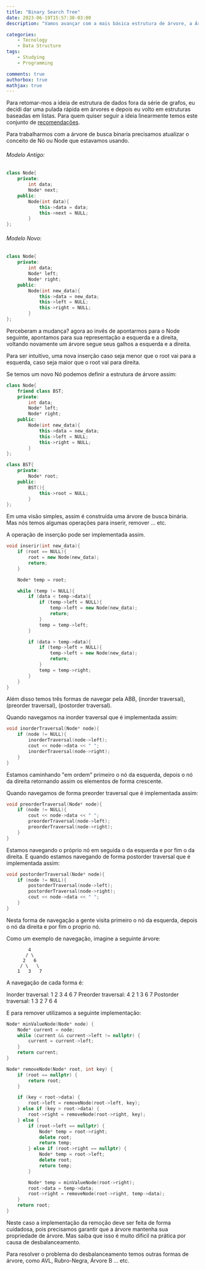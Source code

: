 ```yaml
---
title: "Binary Search Tree"
date: 2023-06-19T15:57:38-03:00
description: "Vamos avançar com a mais básica estrutura de árvore, a Árvore de Busca Binaria ou Binary Search Tree"

categories:
    - Tecnology
    - Data Structure
tags:
    - Studying
    - Programming

comments: true
authorbox: true
mathjax: true
---
```


Para retomar-mos a ideia de estrutura de dados fora da série de grafos, eu decidi dar uma pulada rápida em árvores e depois eu volto em estruturas baseadas em listas. Para quem quiser seguir a ideia linearmente temos este conjunto de [recomendações](https://foxtechworld.github.io/2023/05/canais-youtube-sobre-tecnologia-que-eu-recomendo/).

Para trabalharmos com a árvore de busca binaria precisamos atualizar o conceito de Nó ou Node que estavamos usando.

###### Modelo Antigo:

```cpp
class Node{
    private:
        int data;
        Node* next;
    public:
        Node(int data){
            this->data = data;
            this->next = NULL;
        }
};
```

###### Modelo Novo:

```cpp
class Node{
    private:
        int data;
        Node* left;
        Node* right;
    public:
        Node(int new_data){
            this->data = new_data;
            this->left = NULL;
            this->right = NULL;
        }
};
```

Perceberam a mudança? agora ao invês de apontarmos para o Node seguinte, apontamos para sua representação a esquerda e a direita, voltando novamente um árvore segue seus galhos a esquerda e a direita.

Para ser intuitivo, uma nova inserção caso seja menor que o root vai para a esquerda, caso seja maior que o root vai para direita.

Se temos um novo Nó podemos definir a estrutura de árvore assim:

```cpp
class Node{
    friend class BST;
    private:
        int data;
        Node* left;
        Node* right;
    public:
        Node(int new_data){
            this->data = new_data;
            this->left = NULL;
            this->right = NULL;
        }
};

class BST{
    private:
        Node* root;
    public:
        BST(){
            this->root = NULL;
        }
};
```

Em uma visão simples, assim é construída uma árvore de busca binária. Mas nós temos algumas operações para inserir, remover ... etc.

A operação de inserção pode ser implementada assim.

```cpp
void inserir(int new_data){
    if (root == NULL){
        root = new Node(new_data);
        return;
    }

    Node* temp = root;

    while (temp != NULL){
        if (data < temp->data){
            if (temp->left = NULL){
                temp->left = new Node(new_data);
                return;
            }
            temp = temp->left;
        }

        if (data > temp->data){
            if (temp->left = NULL){
                temp->left = new Node(new_data);
                return;
            }
            temp = temp->right;
        }
    }
}
```

Além disso temos três formas de navegar pela ABB, (inorder traversal), (preorder traversal), (postorder traversal).

Quando navegamos na inorder traversal que é implementada assim:

```cpp
void inorderTraversal(Node* node){
    if (node != NULL){
        inorderTraversal(node->left);
        cout << node->data << " ";
        inorderTraversal(node->right);
    }
}
```

Estamos caminhando "em ordem" primeiro o nó da esquerda, depois o nó da direita retornando assim os elementos de forma crescente.

Quando navegamos de forma preorder traversal que é implementada assim:

```cpp
void preorderTraversal(Node* node){
    if (node != NULL){
        cout << node->data << " ";
        preorderTraversal(node->left);
        preorderTraversal(node->right);
    }
}
```
Estamos navegando o próprio nó em seguida o da esquerda e por fim o da direita. E quando estamos navegando de forma postorder traversal que é implementada assim:

```cpp
void postorderTraversal(Node* node){
    if (node != NULL){
        postorderTraversal(node->left);
        postorderTraversal(node->right);
        cout << node->data << " ";
    }
}
```

Nesta forma de navegação a gente visita primeiro o nó da esquerda, depois o nó da direita e por fim o proprio nó.

Como um exemplo de navegação, imagine a seguinte árvore:

```
        4
       / \
      2   6
     / \   \
    1   3   7
```

A navegação de cada forma é:

Inorder traversal: 1 2 3 4 6 7
Preorder traversal: 4 2 1 3 6 7
Postorder traversal: 1 3 2 7 6 4

E para remover utilizamos  a seguinte implementação:

```cpp
Node* minValueNode(Node* node) {
    Node* current = node;
    while (current && current->left != nullptr) {
        current = current->left;
    }
    return current;
}

Node* removeNode(Node* root, int key) {
    if (root == nullptr) {
        return root;
    }

    if (key < root->data) {
        root->left = removeNode(root->left, key);
    } else if (key > root->data) {
        root->right = removeNode(root->right, key);
    } else {
        if (root->left == nullptr) {
            Node* temp = root->right;
            delete root;
            return temp;
        } else if (root->right == nullptr) {
            Node* temp = root->left;
            delete root;
            return temp;
        }

        Node* temp = minValueNode(root->right);
        root->data = temp->data;
        root->right = removeNode(root->right, temp->data);
    }
    return root;
}
```

Neste caso a implementação da remoção deve ser feita de forma cuidadosa, pois precisamos garantir que a árvore mantenha sua propriedade de árvore. Mas saiba que isso é muito dificil na prática por causa de desbalanceamento.

Para resolver o problema do desbalanceamento temos outras formas de árvore, como AVL, Rubro-Negra, Árvore B ... etc.
